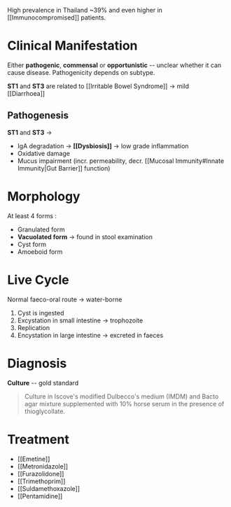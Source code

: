 High prevalence in Thailand ~39% and even higher in [[Immunocompromised]] patients.

# Clinical Manifestation
Either **pathogenic**, **commensal** or **opportunistic** -- unclear whether it can cause disease. Pathogenicity depends on subtype.

**ST1** and **ST3** are related to [[Irritable Bowel Syndrome]] -> mild [[Diarrhoea]]

## Pathogenesis
**ST1** and **ST3** -> 
- IgA degradation -> **[[Dysbiosis]]** -> low grade inflammation
- Oxidative damage
- Mucus impairment (incr. permeability, decr. [[Mucosal Immunity#Innate Immunity|Gut Barrier]] function) 

# Morphology
At least 4 forms :
- Granulated form
- **Vacuolated form** -> found in stool examination
- Cyst form
- Amoeboid form

# Live Cycle
Normal faeco-oral route -> water-borne
1. Cyst is ingested 
2. Excystation in small intestine -> trophozoite
3. Replication
4. Encystation in large intestine -> excreted in faeces

# Diagnosis
**Culture** -- gold standard
> Culture in Iscove's modified Dulbecco's medium (IMDM) and Bacto agar mixture supplemented with 10% horse serum in the presence of thioglycollate.

# Treatment
- [[Emetine]]
- [[Metronidazole]]
- [[Furazolidone]]
- [[Trimethoprim]]
- [[Suldamethoxazole]]
- [[Pentamidine]]